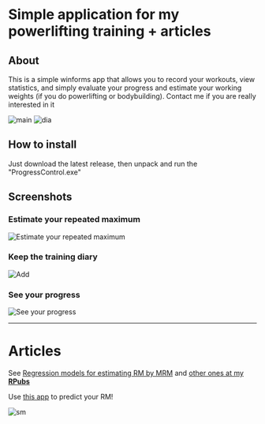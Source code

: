 # Simple application for my powerlifting training + articles

## About
This is a simple winforms app that allows you to record your workouts, view statistics, and simply evaluate your progress and estimate your working weights (if you do powerlifting or bodybuilding). Contact me if you are really interested in it

![main](https://github.com/PasaOpasen/Powerlifting-training-diary-and-articles/blob/master/gifs/main.gif)
![dia](https://github.com/PasaOpasen/Powerlifting-training-diary-and-articles/blob/master/gifs/diary.gif)

## How to install
Just download the latest release, then unpack and run the "ProgressControl.exe"

## Screenshots

### Estimate your repeated maximum
![Estimate your repeated maximum](https://github.com/PasaOpasen/Powerlifting-training-diary-and-articles/blob/master/images/estim.PNG)

### Keep the training diary
![Add](https://github.com/PasaOpasen/Powerlifting-training-diary-and-articles/blob/master/images/addresults.PNG)

### See your progress
![See your progress](https://github.com/PasaOpasen/Powerlifting-training-diary-and-articles/blob/master/images/displayprogress.PNG)

--------------

# Articles

See [Regression models for estimating RM by MRM](https://rpubs.com/DemetryPascal/RMbyMRMrus_1) and [other ones at my **RPubs**](https://rpubs.com/DemetryPascal)

Use [this app](https://dmitrypasko.shinyapps.io/RMbyMRMestimating/) to predict your RM!

![sm](https://github.com/PasaOpasen/Powerlifting-training-diary-and-articles/blob/master/gifs/calc.gif)

